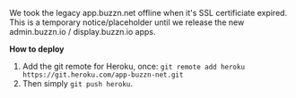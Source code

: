 We took the legacy app.buzzn.net offline when it's SSL certificiate expired. This is a temporary notice/placeholder until we release the new admin.buzzn.io / display.buzzn.io apps.

**How to deploy**

1. Add the git remote for Heroku, once:
   `git remote add heroku https://git.heroku.com/app-buzzn-net.git`
2. Then simply `git push heroku`.